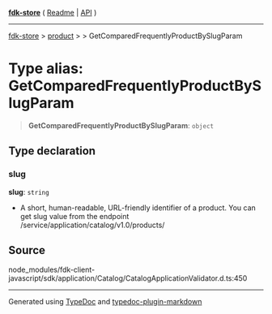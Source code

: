 [**fdk-store**](../../../README.md) ( [Readme](../../../README.md) \| [API](../../../API.md) )

---

[fdk-store](../../../API.md) > [product](../../README.md) > [<internal>](../README.md) > GetComparedFrequentlyProductBySlugParam

# Type alias: GetComparedFrequentlyProductBySlugParam

> **GetComparedFrequentlyProductBySlugParam**: `object`

## Type declaration

### slug

**slug**: `string`

- A short, human-readable, URL-friendly identifier of
  a product. You can get slug value from the endpoint
  /service/application/catalog/v1.0/products/

## Source

node_modules/fdk-client-javascript/sdk/application/Catalog/CatalogApplicationValidator.d.ts:450

---

Generated using [TypeDoc](https://typedoc.org/) and [typedoc-plugin-markdown](https://www.npmjs.com/package/typedoc-plugin-markdown)

